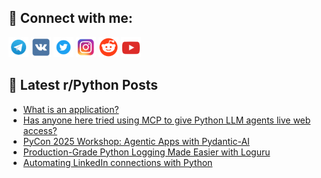 ## 🔎 Connect with me:
[<img src="https://github.com/bullbesh/bullbesh/blob/main/images/Telegram.png" width="32" height="32" />](https://t.me/bullbesh)
[<img src="https://github.com/bullbesh/bullbesh/blob/main/images/VK.png" width="32" height="32" />](https://vk.com/bullbesh)
[<img src="https://github.com/bullbesh/bullbesh/blob/main/images/Twitter.png" width="32" height="32" />](https://twitter.com/bullbesh1)
[<img src="https://github.com/bullbesh/bullbesh/blob/main/images/Instagram.png" width="32" height="32" />](https://www.instagram.com/bullbesh)
[<img src="https://github.com/bullbesh/bullbesh/blob/main/images/Reddit.png" width="32" height="32" />](https://www.reddit.com/user/bullbesh)
[<img src="https://github.com/bullbesh/bullbesh/blob/main/images/YouTube.png" width="32" height="32" />](https://www.youtube.com/channel/UCtfjRs6uzgq5mfm8S06WTcg)

## 📕 Latest r/Python Posts
<!-- BLOG-POST-LIST:START -->
- [What is an application?](https://www.reddit.com/r/Python/comments/1n8gzmy/what_is_an_application/)
- [Has anyone here tried using MCP to give Python LLM agents live web access?](https://www.reddit.com/r/Python/comments/1n8f68b/has_anyone_here_tried_using_mcp_to_give_python/)
- [PyCon 2025 Workshop: Agentic Apps with Pydantic-AI](https://www.reddit.com/r/Python/comments/1n8f0xu/pycon_2025_workshop_agentic_apps_with_pydanticai/)
- [Production-Grade Python Logging Made Easier with Loguru](https://www.reddit.com/r/Python/comments/1n8d6pi/productiongrade_python_logging_made_easier_with/)
- [Automating LinkedIn connections with Python](https://www.reddit.com/r/Python/comments/1n8d0j3/automating_linkedin_connections_with_python/)
<!-- BLOG-POST-LIST:END -->
